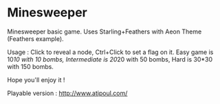 # Minesweeper

Minesweeper basic game. Uses Starling+Feathers with Aeon Theme (Feathers example).

Usage : Click to reveal a node, Ctrl+Click to set a flag on it.
Easy game is 10*10 with 10 bombs, Intermediate is 20*20 with 50 bombs, Hard is 30*30 with 150 bombs.

Hope you'll enjoy it !

Playable version : http://www.atipoul.com/
